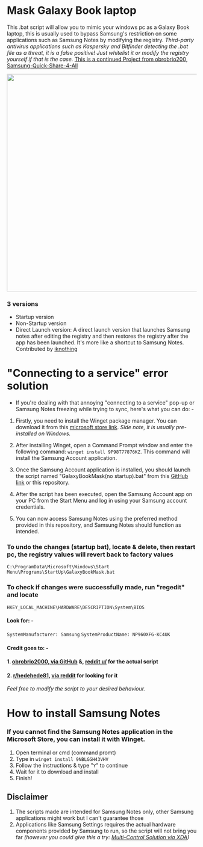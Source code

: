 # Mask Galaxy Book laptop
This .bat script will allow you to mimic your windows pc as a Galaxy Book laptop, this is usually used to bypass Samsung's restriction on some applications such as Samsung Notes by modifying the registry. _Third-party antivirus applications such as Kaspersky and Bitfinder detecting the .bat file as a threat, it is a false positive! Just whitelist it or modify the registry yourself if that is the case._ [This is a continued Project from obrobrio200, Samsung-Quick-Share-4-All](https://github.com/obrobrio2000/Samsung-Quick-Share-4-All)

<img src="https://preview.redd.it/nzxqcqw9dyib1.png?width=778&format=png&auto=webp&s=493855bde83d0712952a36d6a5a8ab8a5f34693c" width="678" height="578"> 

### 3 versions
- Startup version
- Non-Startup version
- Direct Launch version: A direct launch version that launches Samsung notes after editing the registry and then restores the registry after the app has been launched. It's more like a shortcut to Samsung Notes. Contributed by [iknothing](https://github.com/iknothing)


# "Connecting to a service" error solution

- If you're dealing with that annoying "connecting to a service" pop-up or Samsung Notes freezing while trying to sync, here's what you can do: -

1. Firstly, you need to install the Winget package manager. You can download it from this [microsoft store link](https://www.microsoft.com/store/productid/9NBLGGH4NNS1?ocid=pdpshare). *Side note, it is usually pre-installed on Windows.*

2. After installing Winget, open a Command Prompt window and enter the following command: `winget install 9P98T77876KZ`. This command will install the Samsung Account application.

3. Once the Samsung Account application is installed, you should launch the script named "GalaxyBookMask(no startup).bat" from this [GitHub link](https://github.com/kellwinr/galaxybook_mask) or this repository.

4. After the script has been executed, open the Samsung Account app on your PC from the Start Menu and log in using your Samsung account credentials.

5.  You can now access Samsung Notes using the preferred method provided in this repository, and Samsung Notes should function as intended.



### To undo the changes (startup bat), locate & delete, then restart pc, the registry values will revert back to factory values

`C:\ProgramData\Microsoft\Windows\Start Menu\Programs\StartUp\GalaxyBookMask.bat`


### To check if changes were successfully made, run "regedit" and locate
`HKEY_LOCAL_MACHINE\HARDWARE\DESCRIPTION\System\BIOS`

#### Look for: -
`SystemManufacturer: Samsung`
`SystemProductName: NP960XFG-KC4UK`

#### Credit goes to: -
#### 1. [obrobrio2000, via GitHub](https://github.com/obrobrio2000/Samsung-Quick-Share-4-All) &, [reddit u/](https://www.reddit.com/user/obrobrio2000/) for the actual script
#### 2. [r/hedehede81](https://www.reddit.com/user/hedehede81), [via reddit](https://www.reddit.com/r/GalaxyBook/comments/15v05bv/samsung_notes_does_not_run_on_nongalaxy_book/?utm_source=share&utm_medium=web2x&context=3) for looking for it
_Feel free to modify the script to your desired behaviour._

# How to install Samsung Notes
### If you cannot find the Samsung Notes application in the Microsoft Store, you can install it with Winget.
1. Open terminal or cmd (command promt)
2. Type in `winget install 9NBLGGH43VHV`
3. Follow the instructions & type "`Y`" to continue
4. Wait for it to download and install
5. Finish! 

## Disclaimer
1. The scripts made are intended for Samsung Notes only, other Samsung applications might work but I can't guarantee those
2. Applications like Samsung Settings requires the actual hardware components provided by Samsung to run, so the script will not bring you far _(however you could give this a try: [Multi-Control Solution via XDA](https://xdaforums.com/t/how-to-samsung-multi-control-with-non-samsung-windows-pc.4640205/))_

